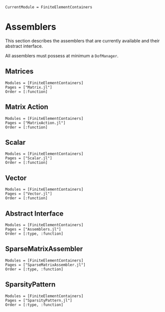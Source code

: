 ```@meta
CurrentModule = FiniteElementContainers
```

# Assemblers
This section describes the assemblers that are currently available and their abstract interface.

All assemblers must possess at minimum a ```DofManager```.

## Matrices
```@autodocs
Modules = [FiniteElementContainers]
Pages = ["Matrix.jl"]
Order = [:function]
```

## Matrix Action
```@autodocs
Modules = [FiniteElementContainers]
Pages = ["MatrixAction.jl"]
Order = [:function]
```

## Scalar
```@autodocs
Modules = [FiniteElementContainers]
Pages = ["Scalar.jl"]
Order = [:function]
```

## Vector
```@autodocs
Modules = [FiniteElementContainers]
Pages = ["Vector.jl"]
Order = [:function]
```

## Abstract Interface
```@autodocs
Modules = [FiniteElementContainers]
Pages = ["Assemblers.jl"]
Order = [:type, :function]
```

## SparseMatrixAssembler
```@autodocs
Modules = [FiniteElementContainers]
Pages = ["SparseMatrixAssembler.jl"]
Order = [:type, :function]
```

## SparsityPattern
```@autodocs
Modules = [FiniteElementContainers]
Pages = ["SparsityPattern.jl"]
Order = [:type, :function]
```
